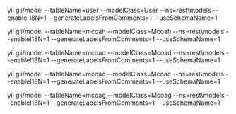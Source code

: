 yii gii/model --tableName=user --modelClass=User --ns=rest\models --enableI18N=1 --generateLabelsFromComments=1 --useSchemaName=1

yii gii/model --tableName=mcoah --modelClass=Mcoah --ns=rest\models --enableI18N=1 --generateLabelsFromComments=1 --useSchemaName=1

yii gii/model --tableName=mcoad --modelClass=Mcoad --ns=rest\models --enableI18N=1 --generateLabelsFromComments=1 --useSchemaName=1

yii gii/model --tableName=mcoac --modelClass=Mcoac --ns=rest\models --enableI18N=1 --generateLabelsFromComments=1 --useSchemaName=1

yii gii/model --tableName=mcoag --modelClass=Mcoag --ns=rest\models --enableI18N=1 --generateLabelsFromComments=1 --useSchemaName=1
